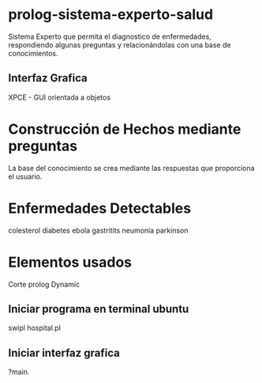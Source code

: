 # prolog-sistema-experto-salud
Sistema Experto que permita el diagnostico de enfermedades, respondiendo algunas preguntas y relacionándolas con una base de conocimientos.

## Interfaz Grafica
XPCE - GUI orientada a objetos


# Construcción de Hechos mediante preguntas
La base del conocimiento se crea mediante las respuestas que proporciona el usuario.


# Enfermedades Detectables

colesterol
diabetes
ebola
gastritits
neumonia
parkinson

# Elementos usados
Corte prolog
Dynamic 


## Iniciar programa en terminal ubuntu 
swipl hospital.pl 
## Iniciar interfaz grafica 
?main.
